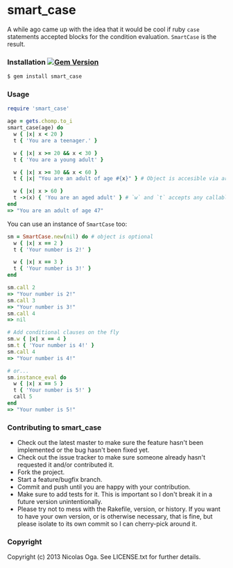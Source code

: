 smart_case
==========
A while ago came up with the idea that it would be cool if ruby `case` statements accepted blocks for the condition evaluation. `SmartCase` is the result.

### Installation [![Gem Version](https://badge.fury.io/rb/smart_case.png)](http://badge.fury.io/rb/smart_case)

```bash
$ gem install smart_case
```

### Usage

```ruby
require 'smart_case'

age = gets.chomp.to_i
smart_case(age) do
  w { |x| x < 20 }
  t { 'You are a teenager.' }

  w { |x| x >= 20 && x < 30 }
  t { 'You are a young adult' }

  w { |x| x >= 30 && x < 60 }
  t { |x| "You are an adult of age #{x}" } # Object is accesible via arguments 

  w { |x| x > 60 }
  t ->(x) { 'You are an aged adult' } # `w` and `t` accepts any callable object instead of a block
end
=> "You are an adult of age 47"
```

You can use an instance of `SmartCase` too:

```ruby
sm = SmartCase.new(nil) do # object is optional
  w { |x| x == 2 }
  t { 'Your number is 2!' }

  w { |x| x == 3 }
  t { 'Your number is 3!' }
end

sm.call 2
=> "Your number is 2!"
sm.call 3
=> "Your number is 3!"
sm.call 4
=> nil

# Add conditional clauses on the fly
sm.w { |x| x == 4 }
sm.t { 'Your number is 4!' }
sm.call 4
=> "Your number is 4!"

# or...
sm.instance_eval do
  w { |x| x == 5 }
  t { 'Your number is 5!' }
  call 5
end
=> "Your number is 5!"
```

### Contributing to smart_case
+ Check out the latest master to make sure the feature hasn't been implemented or the bug hasn't been fixed yet.
+ Check out the issue tracker to make sure someone already hasn't requested it and/or contributed it.
+ Fork the project.
+ Start a feature/bugfix branch.
+ Commit and push until you are happy with your contribution.
+ Make sure to add tests for it. This is important so I don't break it in a future version unintentionally.
+ Please try not to mess with the Rakefile, version, or history. If you want to have your own version, or is otherwise necessary, that is fine, but please isolate to its own commit so I can cherry-pick around it.

### Copyright
Copyright (c) 2013 Nicolas Oga. See LICENSE.txt for
further details.
